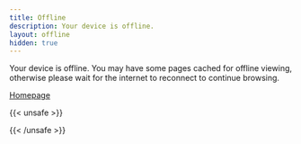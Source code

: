 ```yaml
---
title: Offline
description: Your device is offline.
layout: offline
hidden: true
---
```


Your device is offline. You may have some pages cached for offline viewing,
otherwise please wait for the internet to reconnect to continue browsing.

[Homepage](/)

{{< unsafe >}}

<ul id='offline-posts'></ul>

<script>

function daysAgo(date) {
  date.setHours(0, 0, 0, 0);
  const time = date.getTime();
  const now = today.getTime();
  const delta = ((now - time) / 1000 / 60 / 60 / 24) | 0;

  if (delta < 1) {
    return 'today';
  }

  if (delta === 1) {
    return 'yesterday';
  }

  return `${delta | 0} days ago`;
}

async function listPages() {
  // Get a list of all of the caches for this origin
  const cacheNames = await caches.keys();
  const result = [];

  for (const name of cacheNames) {
    // Open the cache
    if (name.includes('/blog')) {
      const cache = await caches.open(name);

      // Get a list of entries. Each item is a Request object
      for (const request of await cache.keys()) {
        const url = request.url;
        const post = await cache.match(request);
        const body = await post.text();
        const title = body.match(/<title>(.*)<\/title>/)[1];
        result.push({
          url,
          post,
          title,
          visited: new Date(post.headers.get('date')),
        });
        }
      }
  }
  

  const el = document.querySelector('#offline-posts');

  if (result.length) {
    el.innerHTML = result
      .sort((a, b) => {
        return a.published.toJSON() < b.published.toJSON() ? 1 : -1;
      })
      .map((res) => {
        let html = `<li>
        <a href="${res.url}">${res.title}</a>
        <small><span title="${res.visited.toString()}">
            (visited ${daysAgo(res.visited)})
        </span></small>
        </li>`;
        return html;
      })
      .join('\n');
  }

  return result;
}

document.addEventListener("DOMContentLoaded", (event) => {
  listPages()
});
</script>

{{< /unsafe >}}
